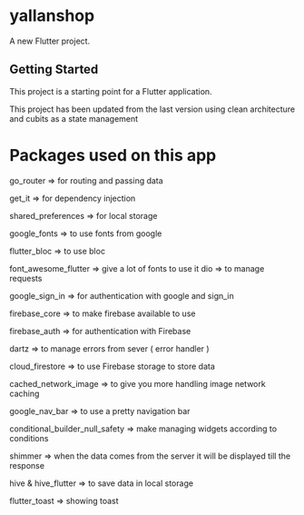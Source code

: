 # yallanshop

A new Flutter project.

## Getting Started

This project is a starting point for a Flutter application.

This project has been updated from the last version using clean architecture and cubits as a state management

# Packages used on this app

go_router => for routing and passing data

get_it => for dependency injection

shared_preferences => for local storage

google_fonts => to use fonts from google

flutter_bloc => to use bloc

font_awesome_flutter => give a lot of fonts to use it
dio => to manage requests 

google_sign_in => for authentication with google and sign_in

firebase_core => to make firebase available to use

firebase_auth => for authentication with Firebase

dartz => to manage errors from sever ( error handler )

cloud_firestore => to use Firebase storage to store data

cached_network_image => to give you more handling image network caching

google_nav_bar => to use a pretty navigation bar 

conditional_builder_null_safety => make managing widgets according to conditions

shimmer => when the data comes from the server it will be displayed till the response 

hive & hive_flutter => to save data in local storage

flutter_toast => showing toast




